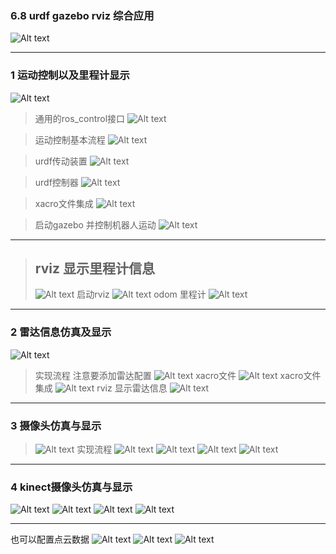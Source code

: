 ### 6.8 urdf gazebo rviz 综合应用
![Alt text](image.png)

----
### 1 运动控制以及里程计显示
![Alt text](image-1.png)
> 通用的ros_control接口
> ![Alt text](image-2.png)

>运动控制基本流程
![Alt text](image-3.png) 

> urdf传动装置
> ![Alt text](image-4.png)

> urdf控制器
> ![Alt text](image-5.png)

> xacro文件集成
> ![Alt text](image-6.png)

> 启动gazebo 并控制机器人运动
> ![Alt text](image-7.png)

----
> ## rviz 显示里程计信息
> ![Alt text](image-8.png)
> 启动rviz
> ![Alt text](image-9.png)
> odom 里程计
> ![Alt text](image-10.png)

----
### 2 雷达信息仿真及显示
![Alt text](image-11.png)
> 实现流程 注意要添加雷达配置
> ![Alt text](image-12.png)
> xacro文件
> ![Alt text](image-13.png)
> xacro文件集成
> ![Alt text](image-14.png)
> rviz 显示雷达信息
> ![Alt text](image-15.png)
>
 ----
 ### 3 摄像头仿真与显示
 >![Alt text](image-16.png)
 > 实现流程
 ![Alt text](image-17.png)
 ![Alt text](image-18.png)
 ![Alt text](image-19.png)
 ![Alt text](image-20.png)

 ----
 ### 4 kinect摄像头仿真与显示
 ![Alt text](image-21.png)
 ![Alt text](image-22.png)
 ![Alt text](image-23.png)
 ![Alt text](image-24.png)
 
 ---- 
 也可以配置点云数据
 ![Alt text](image-25.png)
 ![Alt text](image-27.png)
 ![Alt text](image-26.png)